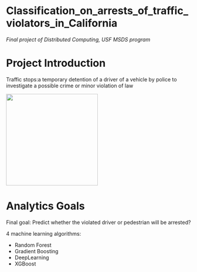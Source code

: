 # Classification_on_arrests_of_traffic_violators_in_California
*Final project of Distributed Computing, USF MSDS program*


# Project Introduction

Traffic stops:a temporary detention of a driver of a vehicle by police to investigate a possible crime or minor violation of law

<img src = './Readme/fire.69.png' height = 250>
 
 
# Analytics Goals

Final goal: Predict whether the violated driver or pedestrian will be arrested?

4 machine learning algorithms:

- Random Forest
- Gradient Boosting 
- DeepLearning
- XGBoost
 
